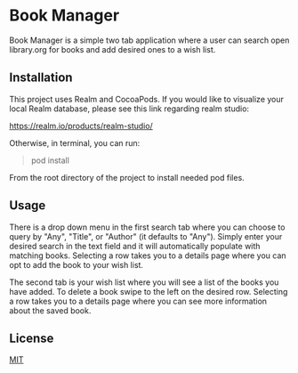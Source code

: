 # Book Manager

Book Manager is a simple two tab application where a user can search open library.org for books and add desired ones to a wish list.

## Installation

This project uses Realm and CocoaPods. If you would like to visualize your local Realm database, please see this link regarding realm studio:

https://realm.io/products/realm-studio/

Otherwise, in terminal, you can run:

> pod install

From the root directory of the project to install needed pod files.


## Usage

There is a drop down menu in the first search tab where you can choose to query by "Any", "Title", or "Author" (it defaults to "Any"). Simply enter your desired search in the text field and it will automatically populate with matching books. Selecting a row takes you to a details page where you can opt to add the book to your wish list.

The second tab is your wish list where you will see a list of the books you have added. To delete a book swipe to the left on the desired row. Selecting a row takes you to a details page where you can see more information about the saved book.

## License
[MIT](https://choosealicense.com/licenses/mit/)